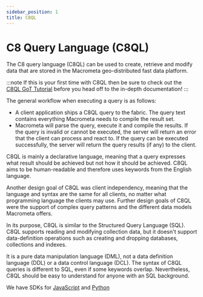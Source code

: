 ```yaml
---
sidebar_position: 1
title: C8QL
---
```


# C8 Query Language (C8QL)

The C8 query language (C8QL) can be used to create, retrieve and modify data that are stored in the Macrometa geo-distributed fast data platform.

:::note
If this is your first time with C8QL then be sure to check out the [C8QL GoT Tutorial](../got-tutorial/index.md) before you head off to the in-depth documentation!
:::

The general workflow when executing a query is as follows:

- A client application ships a C8QL query to the fabric. The query text contains everything Macrometa needs to compile the result set.
- Macrometa will parse the query, execute it and compile the results. If the query is invalid or cannot be executed, the server will return an error that the client can process and react to. If the query can be executed successfully, the server will return the query results (if any) to the client.

C8QL is mainly a declarative language, meaning that a query expresses what result should be achieved but not how it should be achieved. C8QL aims to be human-readable and therefore uses keywords from the English language.

Another design goal of C8QL was client independency, meaning that the language and syntax are the same for all clients, no matter what programming language the clients may use.  Further design goals of C8QL were the support of complex query patterns and the different data models Macrometa offers.

In its purpose, C8QL is similar to the Structured Query Language (SQL). C8QL supports reading and modifying collection data, but it doesn't support data-definition operations such as creating and dropping databases, collections and indexes.

It is a pure data manipulation language (DML), not a data definition language (DDL) or a data control language (DCL). The syntax of C8QL queries is different to SQL, even if some keywords overlap. Nevertheless, C8QL should be easy to understand for anyone with an SQL background.

We have SDKs for [JavaScript](https://github.com/Macrometacorp/jsC8) and [Python](https://github.com/Macrometacorp/pyC8)
